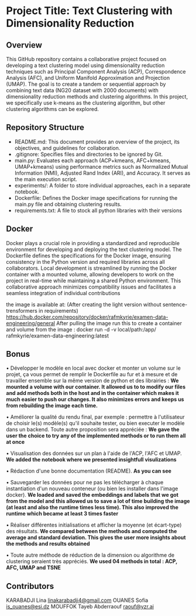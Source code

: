# Project Title: Text Clustering with Dimensionality Reduction
## Overview
This GitHub repository contains a collaborative project focused on developing a text clustering model using dimensionality reduction techniques such as Principal Component Analysis (ACP), Correspondence Analysis (AFC), and Uniform Manifold Approximation and Projection (UMAP). The goal is to create a tandem or sequential approach by combining text data (NG20 dataset with 2000 documents) with dimensionality reduction methods and clustering algorithms. In this project, we specifically use k-means as the clustering algorithm, but other clustering algorithms can be explored.

## Repository Structure
- README.md: This document provides an overview of the project, its objectives, and guidelines for collaboration.
- .gitignore: Specifies files and directories to be ignored by Git.
- main.py: Evaluates each approach (ACP+kmeans, AFC+kmeans, UMAP+kmeans) using performance metrics such as Normalized Mutual Information (NMI), Adjusted Rand Index (ARI), and Accuracy. It serves as the main execution script.
- experiments/: A folder to store individual approaches, each in a separate notebook.
- Dockerfile: Defines the Docker image specifications for running the main.py file and obtaining clustering results.
- requirements.txt: A file to stock all python libraries with their versions

## Docker
Docker plays a crucial role in providing a standardized and reproducible environment for developing and deploying the text clustering model. The Dockerfile defines the specifications for the Docker image, ensuring consistency in the Python version and required libraries across all collaborators. Local development is streamlined by running the Docker container with a mounted volume, allowing developers to work on the project in real-time while maintaining a shared Python environment. This collaborative approach minimizes compatibility issues and facilitates a seamless integration of individual contributions

the image is available at: 
(After creating the light version without sentence-trensformers in requirements)
https://hub.docker.com/repository/docker/rafmkyrie/examen-data-engineering/general
After pulling the image run this to create a container and volume from the image : 
docker run -d -v local/path:/app/ rafmkyrie/examen-data-engineering:latest

## Bonus
• Développer le modèle en local avec docker et monter un volume sur le projet, ça vous permet de remplir le Dockerfile au fur et à mesure et de travailler ensemble sur la même version de python et des librairies : **We mounted a volume with our container. It allowed us to to modify our files and add methods both in the host and in the container which makes it much easier to push our changes. It also minimizes errors and keeps us from rebuilding the image each time.**

• Améliorer la qualité du rendu final, par exemple : permettre à l'utilisateur de choisir le(s) modèle(s) qu'il souhaite tester, ou bien executer le modèle dans un backend. Toute autre proposition sera appréciée : **We gave the user the choice to try any of the implemented methods or to run them all at once**

• Visualisation des données sur un plan à l'aide de l'ACP, l'AFC et UMAP. **We added the notebook where we presented insightfull visulizations**

• Rédaction d'une bonne documentation (README). **As you can see**

• Sauvegarder les données pour ne pas les télécharger à chaque instantiation d'un nouveau conteneur (ou bien les installer dans l'image docker). **We loaded and saved the embeddings and labels that we got from the model and this allowed us to save a lot of time building the image (at least  and also the runtime times less time). This also improved the runtime which became at least 3 times faster**

• Réaliser différentes initialisations et afficher la moyenne (et écart-type) des résultats. **We compared between  the methods and computed the average and standard deviation. This gives the user more insights about the methods and results obtained**

• Toute autre méthode de réduction de la dimension ou algorithme de clustering seraient très appréciés. **We used 04 methods in total : ACP, AFC, UMAP and TSNE**

## Contributors
KARABADJI Lina linakarabadji4@gmail.com
OUANES Sofia is_ouanes@esi.dz
MOUFFOK Tayeb Abderraouf raouf@yzr.ai
